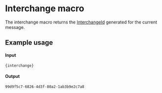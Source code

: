 # Interchange macro

The interchange macro returns the [InterchangeId](/getting-started/core-concepts#interchangeid) generated for the current message.

## Example usage

#### Input
```
{interchange}
```

#### Output
```
99d9f5c7-6826-4d3f-80a2-1ab3b9e2c7a8
```